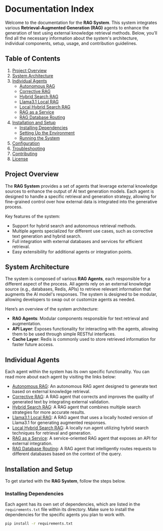 # Documentation Index

Welcome to the documentation for the **RAG System**. This system integrates various **Retrieval-Augmented Generation (RAG)** agents to enhance the generation of text using external knowledge retrieval methods. Below, you’ll find all the necessary information about the system's architecture, individual components, setup, usage, and contribution guidelines.

## Table of Contents

1. [Project Overview](#project-overview)
2. [System Architecture](#system-architecture)
3. [Individual Agents](#individual-agents)
   - [Autonomous RAG](agents/rag/autonomous_rag/README.md)
   - [Corrective RAG](agents/rag/corrective_rag/README.md)
   - [Hybrid Search RAG](agents/rag/hybrid_search_rag/README.md)
   - [Llama3.1 Local RAG](agents/rag/llama3.1_local_rag/README.md)
   - [Local Hybrid Search RAG](agents/rag/local_hybrid_search_rag/README.md)
   - [RAG as a Service](agents/rag/rag-as-a-service/README.md)
   - [RAG Database Routing](agents/rag/rag_database_routing/README.md)
4. [Installation and Setup](#installation-and-setup)
   - [Installing Dependencies](#installing-dependencies)
   - [Setting Up the Environment](#setting-up-the-environment)
   - [Running the System](#running-the-system)
5. [Configuration](#configuration)
6. [Troubleshooting](#troubleshooting)
7. [Contributing](#contributing)
8. [License](#license)

## Project Overview

The **RAG System** provides a set of agents that leverage external knowledge sources to enhance the output of AI text generation models. Each agent is designed to handle a specific retrieval and generation strategy, allowing for fine-grained control over how external data is integrated into the generative process.

Key features of the system:
- Support for hybrid search and autonomous retrieval methods.
- Multiple agents specialized for different use cases, such as corrective text generation and hybrid search.
- Full integration with external databases and services for efficient retrieval.
- Easy extensibility for additional agents or integration points.

## System Architecture

The system is composed of various **RAG Agents**, each responsible for a different aspect of the process. All agents rely on an external knowledge source (e.g., databases, Redis, APIs) to retrieve relevant information that augments the AI model's responses. The system is designed to be modular, allowing developers to swap out or customize agents as needed.

Here’s an overview of the system architecture:
- **RAG Agents**: Modular components responsible for text retrieval and augmentation.
- **API Layer**: Exposes functionality for interacting with the agents, allowing them to be used through simple RESTful interfaces.
- **Cache Layer**: Redis is commonly used to store retrieved information for faster future access.

## Individual Agents

Each agent within the system has its own specific functionality. You can read more about each agent by visiting the links below:

- [Autonomous RAG](agents/rag/autonomous_rag/README.md): An autonomous RAG agent designed to generate text based on external knowledge retrieval.
- [Corrective RAG](agents/rag/corrective_rag/README.md): A RAG agent that corrects and improves the quality of generated text by integrating external validation.
- [Hybrid Search RAG](agents/rag/hybrid_search_rag/README.md): A RAG agent that combines multiple search strategies for more accurate results.
- [Llama3.1 Local RAG](agents/rag/llama3.1_local_rag/README.md): A RAG agent that uses a locally hosted version of Llama3.1 for generating augmented responses.
- [Local Hybrid Search RAG](agents/rag/local_hybrid_search_rag/README.md): A locally run agent utilizing hybrid search techniques for retrieval and generation.
- [RAG as a Service](agents/rag/rag-as-a-service/README.md): A service-oriented RAG agent that exposes an API for external integration.
- [RAG Database Routing](agents/rag/rag_database_routing/README.md): A RAG agent that intelligently routes requests to different databases based on the context of the query.

## Installation and Setup

To get started with the **RAG System**, follow the steps below.

### Installing Dependencies

Each agent has its own set of dependencies, which are listed in the `requirements.txt` file within its directory. Make sure to install the dependencies for the specific agents you plan to work with.

```bash
pip install -r requirements.txt
